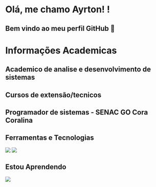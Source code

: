 # Olá, me chamo Ayrton! ! 
## Bem vindo ao meu perfil GitHub 👋

# Informações Academicas

## Academico de analise e desenvolvimento de sistemas

## Cursos de extensão/tecnicos

## Programador de sistemas - SENAC GO Cora Coralina

## Ferramentas e Tecnologias


 <img src="https://cdn.jsdelivr.net/gh/devicons/devicon/icons/html5/html5-original.svg"/> <img src="https://cdn.jsdelivr.net/gh/devicons/devicon/icons/css3/css3-original.svg" />
          
## Estou Aprendendo

<img src="https://cdn.jsdelivr.net/gh/devicons/devicon/icons/git/git-original.svg" />
          
